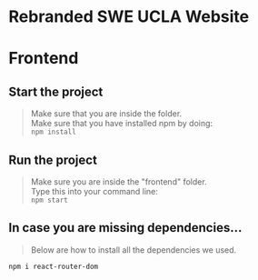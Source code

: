 # Rebranded SWE UCLA Website

# Frontend
## Start the project
> Make sure that you are inside the folder.\
> Make sure that you have installed npm by doing:\
`npm install`
 
## Run the project
> Make sure you are inside the "frontend" folder.\
> Type this into your command line:\
`npm start`

## In case you are missing dependencies...
> Below are how to install all the dependencies we used.
```
npm i react-router-dom
